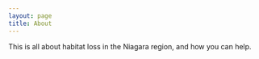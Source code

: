 ```yaml
---
layout: page
title: About
---
```


This is all about habitat loss in the Niagara region, and how you can help.
